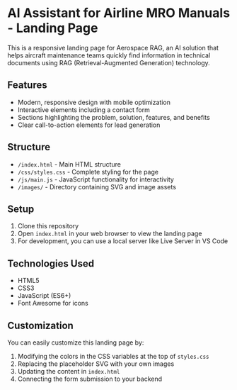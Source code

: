 # AI Assistant for Airline MRO Manuals - Landing Page

This is a responsive landing page for Aerospace RAG, an AI solution that helps aircraft maintenance teams quickly find information in technical documents using RAG (Retrieval-Augmented Generation) technology.

## Features

- Modern, responsive design with mobile optimization
- Interactive elements including a contact form
- Sections highlighting the problem, solution, features, and benefits
- Clear call-to-action elements for lead generation

## Structure

- `/index.html` - Main HTML structure
- `/css/styles.css` - Complete styling for the page
- `/js/main.js` - JavaScript functionality for interactivity
- `/images/` - Directory containing SVG and image assets

## Setup

1. Clone this repository
2. Open `index.html` in your web browser to view the landing page
3. For development, you can use a local server like Live Server in VS Code

## Technologies Used

- HTML5
- CSS3
- JavaScript (ES6+)
- Font Awesome for icons

## Customization

You can easily customize this landing page by:

1. Modifying the colors in the CSS variables at the top of `styles.css`
2. Replacing the placeholder SVG with your own images
3. Updating the content in `index.html`
4. Connecting the form submission to your backend
